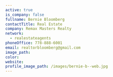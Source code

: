 ```yaml
---
active: true
is_company: false
fullname: Bernie Bloomberg
contactTitle: Real Estate
company: Remax Masters Realty
network:
  - realestateagents
phoneOffice: 778-888-6001
email: realtorbloomberg@gmail.com
image_path:
color:
website:
profile_image_path: /images/bernie-b--web.jpg
---
```



